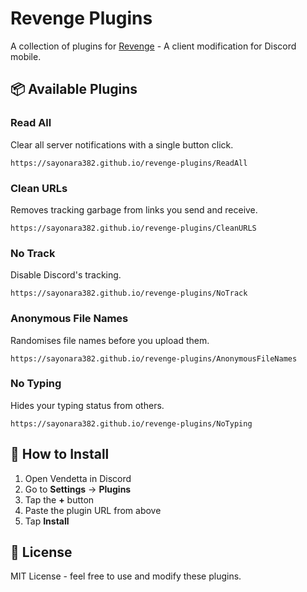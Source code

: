 # Revenge Plugins

A collection of plugins for [Revenge](https://github.com/revenge-mod/revenge-bundle) - A client modification for Discord mobile.

## 📦 Available Plugins

### Read All
Clear all server notifications with a single button click.
```
https://sayonara382.github.io/revenge-plugins/ReadAll
```

### Clean URLs
Removes tracking garbage from links you send and receive.
```
https://sayonara382.github.io/revenge-plugins/CleanURLS
```

### No Track
Disable Discord's tracking.
```
https://sayonara382.github.io/revenge-plugins/NoTrack
```

### Anonymous File Names
Randomises file names before you upload them.
```
https://sayonara382.github.io/revenge-plugins/AnonymousFileNames
```

### No Typing
Hides your typing status from others.
```
https://sayonara382.github.io/revenge-plugins/NoTyping
```

## 🚀 How to Install

1. Open Vendetta in Discord
2. Go to **Settings** → **Plugins**
3. Tap the **+** button
4. Paste the plugin URL from above
5. Tap **Install**

## 📝 License

MIT License - feel free to use and modify these plugins.